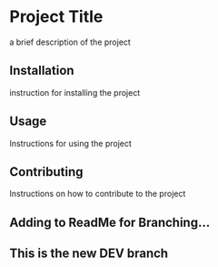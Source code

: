 # Project Title

a brief description of the project

## Installation

instruction for installing the project

## Usage

Instructions for using the project

## Contributing

Instructions on how to contribute to the project

## Adding to ReadMe for Branching...

## This is the new DEV branch